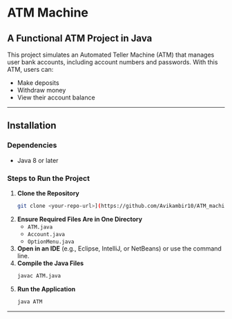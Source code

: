 
# ATM Machine

## A Functional ATM Project in Java

This project simulates an Automated Teller Machine (ATM) that manages user bank accounts, including account numbers and passwords. With this ATM, users can:

- Make deposits
- Withdraw money
- View their account balance

---

## Installation

### Dependencies

- Java 8 or later

### Steps to Run the Project

1. **Clone the Repository**
   ```bash
   git clone <your-repo-url>](https://github.com/Avikambir10/ATM_machine.git
   ```
2. **Ensure Required Files Are in One Directory**
   - `ATM.java`
   - `Account.java`
   - `OptionMenu.java`
3. **Open in an IDE** (e.g., Eclipse, IntelliJ, or NetBeans) or use the command line.
4. **Compile the Java Files**
   ```bash
   javac ATM.java
   ```
5. **Run the Application**
   ```bash
   java ATM
   ```

---

